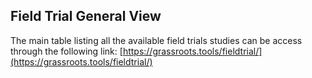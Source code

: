 ## Field Trial General View

The main table listing all the available field trials studies can be access through the following link:
[https://grassroots.tools/fieldtrial/](https://grassroots.tools/fieldtrial/)

